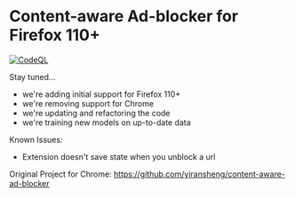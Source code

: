 # Content-aware Ad-blocker for Firefox 110+ 
[![CodeQL](https://github.com/geeknik/content-aware-ad-blocker/actions/workflows/github-code-scanning/codeql/badge.svg?branch=master)](https://github.com/geeknik/content-aware-ad-blocker/actions/workflows/github-code-scanning/codeql)

 Stay tuned...
 * we're adding initial support for Firefox 110+
 * we're removing support for Chrome
 * we're updating and refactoring the code
 * we're training new models on up-to-date data

 Known Issues:
 * Extension doesn't save state when you unblock a url

Original Project for Chrome: 
https://github.com/yiransheng/content-aware-ad-blocker
